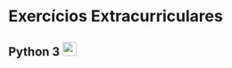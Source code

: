 # Exercícios Extracurriculares

## Python 3 <img src="https://cdn-icons-png.flaticon.com/512/5968/5968350.png" width="25">
